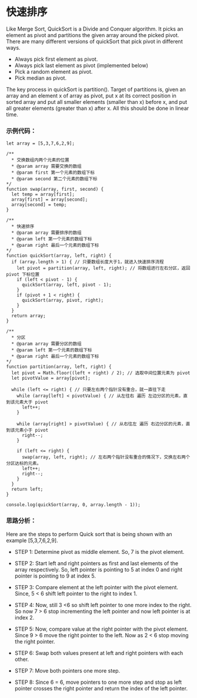 # 快速排序

Like Merge Sort, QuickSort is a Divide and Conquer algorithm. It picks an element as pivot and partitions the given array around the picked pivot. There are many different versions of quickSort that pick pivot in different ways. 

* Always pick first element as pivot.
* Always pick last element as pivot (implemented below)
* Pick a random element as pivot.
* Pick median as pivot.

The key process in quickSort is partition(). Target of partitions is, given an array and an element x of array as pivot, put x at its correct position in sorted array and put all smaller elements (smaller than x) before x, and put all greater elements (greater than x) after x. All this should be done in linear time.


### 示例代码：

```
let array = [5,3,7,6,2,9];

/**
  * 交换数组内两个元素的位置
  * @param array 需要交换的数组
  * @param first 第一个元素的数组下标
  * @param second 第二个元素的数组下标
*/
function swap(array, first, second) {
  let temp = array[first];
  array[first] = array[second];
  array[second] = temp;
}

/**
  * 快速排序
  * @param array 需要排序的数组
  * @param left 第一个元素的数组下标
  * @param right 最后一个元素的数组下标
*/
function quickSort(array, left, right) {
  if (array.length > 1) { // 只要数组长度大于1，就进入快速排序流程
    let pivot = partition(array, left, right); // 将数组进行左右分区，返回 pivot 下标位置
    if (left < pivot - 1) {
      quickSort(array, left, pivot - 1);
    }
    if (pivot + 1 < right) {
      quickSort(array, pivot, right);
    }
  }
  return array;
}

/**
  * 分区
  * @param array 需要分区的数组
  * @param left 第一个元素的数组下标
  * @param right 最后一个元素的数组下标
*/
function partition(array, left, right) {
  let pivot = Math.floor((left + right) / 2); // 选取中间位置元素为 pivot 
  let pivotValue = array[pivot];

  while (left <= right) { // 只要左右两个指针没有重合，就一直往下走
    while (array[left] < pivotValue) { // 从左往右 遍历 左边分区的元素，直到该元素大于 pivot
      left++;
    }

    while (array[right] > pivotValue) { // 从右往左 遍历 右边分区的元素，直到该元素小于 pivot
      right--;
    }

    if (left <= right) {
      swap(array, left, right); // 左右两个指针没有重合的情况下，交换左右两个分区达标的元素。
      left++;
      right--;
    }
  }
  return left;
}

console.log(quickSort(array, 0, array.length - 1));
```


### 思路分析：

Here are the steps to perform Quick sort that is being shown with an example [5,3,7,6,2,9].

* STEP 1: Determine pivot as middle element. So, 7 is the pivot element.

* STEP 2: Start left and right pointers as first and last elements of the array respectively. So, left pointer is pointing to 5 at index 0 and right pointer is pointing to 9 at index 5.

* STEP 3: Compare element at the left pointer with the pivot element. Since, 5 < 6 shift left pointer to the right to index 1.

* STEP 4: Now, still 3 <6 so shift left pointer to one more index to the right. So now 7 > 6 stop incrementing the left pointer and now left pointer is at index 2.

* STEP 5: Now, compare value at the right pointer with the pivot element. Since 9 > 6 move the right pointer to the left. Now as 2 < 6 stop moving the right pointer.

* STEP 6: Swap both values present at left and right pointers with each other.

* STEP 7: Move both pointers one more step.

* STEP 8: Since 6 = 6, move pointers to one more step and stop as left pointer crosses the right pointer and return the index of the left pointer.

